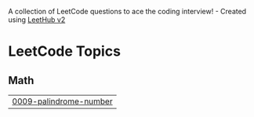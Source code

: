 A collection of LeetCode questions to ace the coding interview! - Created using [LeetHub v2](https://github.com/arunbhardwaj/LeetHub-2.0)
<!---LeetCode Topics Start-->
# LeetCode Topics
## Math
|  |
| ------- |
| [0009-palindrome-number](https://github.com/acubefoundation/HELLO-WORLD-GDSC-SUMMER-BOOTCAMP-/tree/master/0009-palindrome-number) |
<!---LeetCode Topics End-->